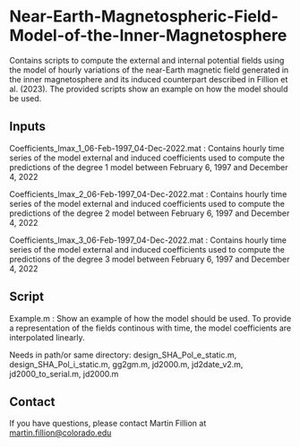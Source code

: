 # Near-Earth-Magnetospheric-Field-Model-of-the-Inner-Magnetosphere
Contains scripts to compute the external and internal  potential fields using the model of hourly variations of the near-Earth magnetic field generated in the inner magnetosphere and its induced counterpart described in Fillion et al. (2023).  The provided scripts show an example on how the model should be used. 

Inputs
------
Coefficients_lmax_1_06-Feb-1997_04-Dec-2022.mat : Contains hourly time 
series of the model external and induced coefficients used to compute the 
predictions of the degree 1 model between February 6, 1997 and December 4, 
2022

Coefficients_lmax_2_06-Feb-1997_04-Dec-2022.mat : Contains hourly time 
series of the model external and induced coefficients used to compute the 
predictions of the degree 2 model between February 6, 1997 and December 4, 
2022

Coefficients_lmax_3_06-Feb-1997_04-Dec-2022.mat : Contains hourly time 
series of the model external and induced coefficients used to compute the 
predictions of the degree 3 model between February 6, 1997 and December 4, 
2022   

Script
------
Example.m : Show an example of how the model should be used. 
To provide a representation of the fields continous with time, the model 
coefficients are interpolated linearly.


Needs in path/or same directory:
design_SHA_Pol_e_static.m, design_SHA_Pol_i_static.m, gg2gm.m, jd2000.m, 
jd2date_v2.m, jd2000_to_serial.m, jd2000.m

Contact
-------
If you have questions, please contact Martin Fillion at 
martin.fillion@colorado.edu
